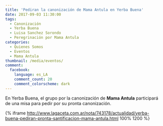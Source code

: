 ```yaml
---
title: 'Pediran la canonización de Mama Antula en Yerba Buena'
date: 2017-09-03 11:30:00
tags:
  - Canonización
  - Yerba Buena
  - Luisa Sanchez Sorondo
  - Peregrinación por Mama Antula
categories:
  - Quienes Somos
  - Eventos
  - Mama Antula
thumbnail: /media/eventos/
comment:
  facebook:
    language: es_LA
    comment_count: 20
    comment_colorscheme: dark  
---
```

En Yerba Buena, el grupo por la canonización de **Mama Antula** participará de una misa para pedir por su pronta canonización.
<!-- more -->
{% iframe http://www.lagaceta.com.ar/nota/743178/actualidad/yerba-buena-pediran-pronta-santificacion-mama-antula.html 100% 1200 %}
